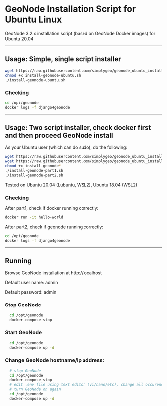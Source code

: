 # GeoNode Installation Script for Ubuntu Linux
GeoNode 3.2.x installation script (based on GeoNode Docker images) for Ubuntu 20.04

<hr>

## Usage: Simple, single script installer
``` bash
wget https://raw.githubusercontent.com/simplygeo/geonode_ubuntu_installation/main/install-geonode-ubuntu.sh
chmod +x install-geonode-ubuntu.sh
./install-geonode-ubuntu.sh
```
### Checking
``` bash
cd /opt/geonode
docker logs -f django4geonode
```


<hr>

## Usage: Two script installer, check docker first and then proceed GeoNode install

As your Ubuntu user (which can do sudo), do the following:
``` bash
wget https://raw.githubusercontent.com/simplygeo/geonode_ubuntu_installation/main/install-geonode-part1.sh
wget https://raw.githubusercontent.com/simplygeo/geonode_ubuntu_installation/main/install-geonode-part2.sh
chmod +x install-geonode*
./install-geonode-part1.sh
./install-geonode-part2.sh
```

Tested on Ubuntu 20.04 (Lubuntu, WSL2), Ubuntu 18.04 (WSL2)

### Checking
After part1, check if docker running correctly:
``` bash
docker run -it hello-world
```

After part2, check if geonode running correctly:
``` bash
cd /opt/geonode
docker logs -f django4geonode
```

<hr>

## Running
Browse GeoNode installation at http://localhost

Default user name: admin

Default password: admin


### Stop GeoNode
``` bash
  cd /opt/geonode
  docker-compose stop
```

### Start GeoNode
``` bash
  cd /opt/geonode
  docker-compose up -d
```

### Change GeoNode hostname/ip address:
``` bash
  # stop GeoNode
  cd /opt/geonode
  docker-compose stop
  # edit .env file using text editor (vi/nano/etc), change all occurence of "localhost" into desired hostname/ip address
  # turn GeoNode on again
  cd /opt/geonode
  docker-compose up -d
```

